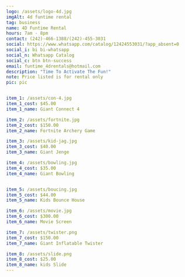 ```yaml
---
logo: /assets/logo-4d.jpg
imgAlt: 4d funtime rental
tag: business
name: 4D Funtime Rental
hours: 7am - 8pm 
contact: (242)-466-1388/(242)-455-3031
social: https://www.whatsapp.com/catalog/12424553031/?app_absent=0
social_i: bi bi-whatsapp
social_n: Whatsapp Catalog
social_c: btn btn-success
email: funtime_4drentals@hotmail.com
description: "Time To Activate The Fun!"
note: Price listed is for rental only
pic: pic


item_1: /assets/con-4.jpg
item_1_cost: $45.00
item_1_name: Giant Connect 4

item_2: /assets/fortnite.jpg
item_2_cost: $150.00
item_2_name: Fortnite Archery Game

item_3: /assets/kid-jag.jpg
item_3_cost: $40.00
item_3_name: Giant Jenge

item_4: /assets/bowling.jpg
item_4_cost: $35.00
item_4_name: Giant Bowling


item_5: /assets/boucing.jpg
item_5_cost: $44.00
item_5_name: Kids Bounce House

item_6: /assets/movie.jpg
item_6_cost: $300.00
item_6_name: Movie Screen

item_7: /assets/twister.png
item_7_cost: $150.00
item_7_name: Giant Inflatable Twister

item_8: /assets/slide.png
item_8_cost: $25.00
item_8_name: kids Slide
---
```


    